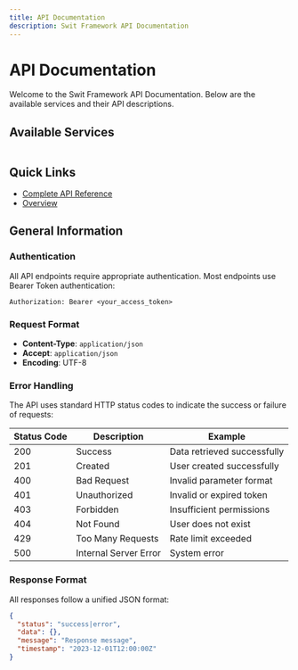```yaml
---
title: API Documentation
description: Swit Framework API Documentation
---
```


# API Documentation

Welcome to the Swit Framework API Documentation. Below are the available services and their API descriptions.

## Available Services

<div class="service-grid">

</div>

## Quick Links

- [Complete API Reference](./complete.md)
- [Overview](./overview.md)

## General Information

### Authentication

All API endpoints require appropriate authentication. Most endpoints use Bearer Token authentication:

```http
Authorization: Bearer <your_access_token>
```

### Request Format

- **Content-Type**: `application/json`
- **Accept**: `application/json`
- **Encoding**: UTF-8

### Error Handling

The API uses standard HTTP status codes to indicate the success or failure of requests:

| Status Code | Description | Example |
|-------------|-------------|----------|
| 200 | Success | Data retrieved successfully |
| 201 | Created | User created successfully |
| 400 | Bad Request | Invalid parameter format |
| 401 | Unauthorized | Invalid or expired token |
| 403 | Forbidden | Insufficient permissions |
| 404 | Not Found | User does not exist |
| 429 | Too Many Requests | Rate limit exceeded |
| 500 | Internal Server Error | System error |

### Response Format

All responses follow a unified JSON format:

```json
{
  "status": "success|error",
  "data": {},
  "message": "Response message",
  "timestamp": "2023-12-01T12:00:00Z"
}
```

<style>
.service-grid {
  display: grid;
  grid-template-columns: repeat(auto-fit, minmax(300px, 1fr));
  gap: 1rem;
  margin: 1rem 0;
}

.service-card {
  border: 1px solid var(--vp-c-border);
  border-radius: 8px;
  padding: 1.5rem;
  background: var(--vp-c-bg-soft);
}

.service-card h3 {
  margin-top: 0;
  color: var(--vp-c-brand-1);
}

.service-stats {
  margin: 1rem 0;
  font-size: 0.9em;
}

.service-card > p:last-child {
  margin-bottom: 0;
  text-align: right;
  font-weight: 500;
}

.service-card a {
  text-decoration: none;
}

.service-card a:hover {
  text-decoration: underline;
}
</style>


